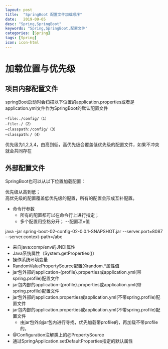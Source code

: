 ```yaml
---
layout: post
title:  "SpringBoot 配置文件加载顺序"
date:   2019-09-05
desc: "Spring,SpringBoot"
keywords: "Spring,SpringBoot,配置文件"
categories: [Spring]
tags: [Spring]
icon: icon-html
---
```


# 加载位置与优先级
## 项目内部配置文件
springBoot启动时会扫描以下位置的application.properties或者是application.yml文件作为SpringBoot的默认配置文件

```play
–file:./config/（1）
–file:./（2）
–classpath:/config/（3）
–classpath:/（4）
```
优先级为1,2,3,4，由高到低，高优先级会覆盖低优先级的配置文件，如果不冲突就会共同存在

## 外部配置文件
SpringBoot也可以从以下位置加载配置：  

优先级从高到低；  
高优先级的配置覆盖低优先级的配置，所有的配置会形成互补配置。  
- 命令行参数
    - 所有的配置都可以在命令行上进行指定；
    - 多个配置用空格分开； --配置项=值  

java -jar spring-boot-02-config-02-0.0.1-SNAPSHOT.jar 
--server.port=8087 --server.context-path=/abc

- 来自java:comp/env的JNDI属性
- Java系统属性（System.getProperties()）
- 操作系统环境变量
- RandomValuePropertySource配置的random.*属性值
- jar包外部的application-{profile}.properties或application.yml(带spring.profile)配置文件
- jar包内部的application-{profile}.properties或application.yml(带spring.profile)配置文件
- jar包外部的application.properties或application.yml(不带spring.profile)配置文件
- jar包内部的application.properties或application.yml(不带spring.profile)配置文件
    - 由jar包外向jar包内进行寻找，优先加载带profile的，再加载不带profile的。
- @Configuration注解类上的@PropertySource
- 通过SpringApplication.setDefaultProperties指定的默认属性

